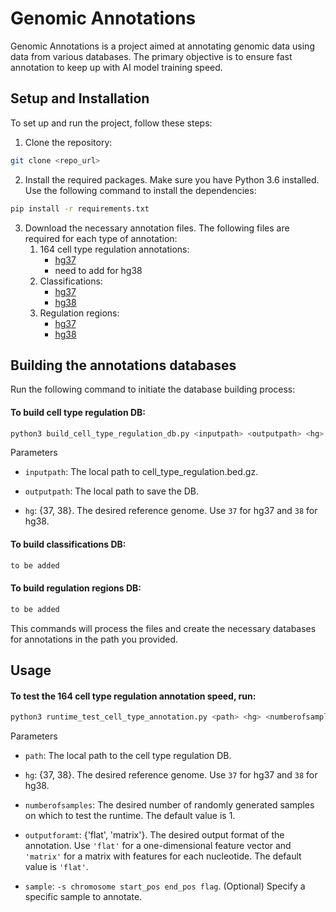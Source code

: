 # Genomic Annotations
Genomic Annotations is a project aimed at annotating genomic data using data from various databases. The primary objective is to ensure fast annotation to keep up with AI model training speed.

## Setup and Installation
To set up and run the project, follow these steps:

1. Clone the repository:

```bash
git clone <repo_url>
```

2. Install the required packages. Make sure you have Python 3.6 installed. Use the following command to install the dependencies:
```bash
pip install -r requirements.txt
```
3. Download the necessary annotation files. The following files are required for each type of annotation:
   1. 164 cell type regulation annotations:
      * [hg37](https://noble.gs.washington.edu/proj/encyclopedia/segway_encyclopedia.bed.gz)
      * need to add for hg38
   2. Classifications:
      * [hg37](https://ftp.ensembl.org/pub/grch37/current/gff3/homo_sapiens/Homo_sapiens.GRCh37.87.gff3.gz)
      * [hg38](https://ftp.ensembl.org/pub/release-109/gff3/homo_sapiens/Homo_sapiens.GRCh38.109.gff3.gz)
   3. Regulation regions:
      * [hg37](https://ftp.ensembl.org/pub/grch37/current/regulation/homo_sapiens/homo_sapiens.GRCh37.Regulatory_Build.regulatory_features.20201218.gff.gz)
      * [hg38](https://ftp.ensembl.org/pub/current_regulation/homo_sapiens/homo_sapiens.GRCh38.Regulatory_Build.regulatory_features.20221007.gff.gz)

## Building the annotations databases
Run the following command to initiate the database building process:
#### To build cell type regulation DB:
   ```bash
   python3 build_cell_type_regulation_db.py <inputpath> <outputpath> <hg>
   ```
Parameters

- `inputpath`: The local path to cell_type_regulation.bed.gz.

- `outputpath`: The local path to save the DB.

- `hg`: {37, 38}. The desired reference genome. Use `37` for hg37 and `38` for hg38.

#### To build classifications DB:
   ```bash
   to be added
   ```
#### To build regulation regions DB:
   ```bash
   to be added
   ```

This commands will process the files and create the necessary databases for annotations in the path you provided.

## Usage
#### To test the 164 cell type regulation annotation speed, run:
   ```bash
   python3 runtime_test_cell_type_annotation.py <path> <hg> <numberofsamples=1> <outputforamt=flat> <sample>
   ``` 
Parameters

- `path`: The local path to the cell type regulation DB.

- `hg`: {37, 38}. The desired reference genome. Use `37` for hg37 and `38` for hg38.

- `numberofsamples`: The desired number of randomly generated samples on which to test the runtime. The default value is 1.

- `outputforamt`: {'flat', 'matrix'}. The desired output format of the annotation. Use `'flat'` for a one-dimensional feature vector and `'matrix'` for a matrix with features for each nucleotide. The default value is `'flat'`.

- `sample`: `-s chromosome start_pos end_pos flag`. (Optional) Specify a specific sample to annotate.




